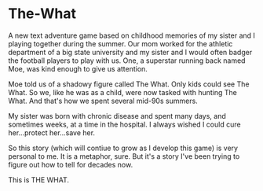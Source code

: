 # The-What

A new text adventure game based on childhood memories of my sister and I playing together during the summer. 
Our mom worked for the athletic department of a big state university and my sister and I would often
badger the football players to play with us. One, a superstar running back named Moe, was kind enough to give us attention.

Moe told us of a shadowy figure called The What. Only kids could see The What. So we, like he was as a child, were now tasked with
hunting The What. And that's how we spent several mid-90s summers.

My sister was born with chronic disease and spent many days, and sometimes weeks, at a time in the hospital.
I always wished I could cure her...protect her...save her. 

So this story (which will contiue to grow as I develop this game) is very personal to me. 
It is a metaphor, sure. But it's a story I've been trying to figure out how to tell for decades now.

This is THE WHAT.
